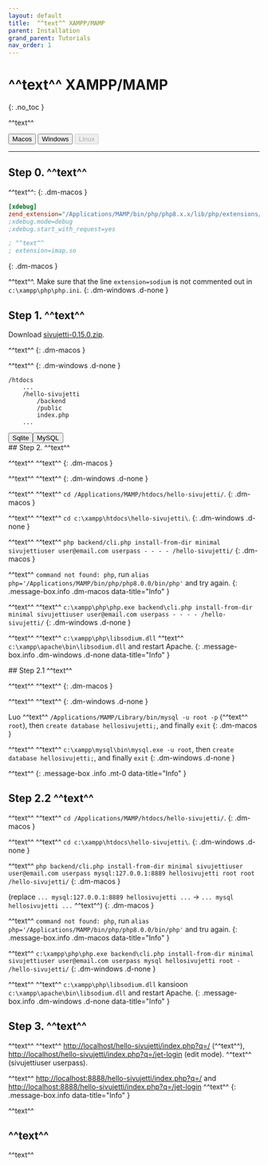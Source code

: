 ```yaml
---
layout: default
title:  ^^text^^ XAMPP/MAMP
parent: Installation
grand_parent: Tutorials
nav_order: 1
---
```


# ^^text^^ XAMPP/MAMP
{: .no_toc }

^^text^^

<div id="tutorial-os-selector" class="mb-6">
<button onclick="sivujettiDocs.showInstallationTutorialInstructionsFor(event, 'macos')" type="button" name="button" class="btn selected">Macos</button>
<button onclick="sivujettiDocs.showInstallationTutorialInstructionsFor(event, 'windows')" type="button" name="button" class="btn">Windows</button>
<button type="button" name="button" class="btn" disabled>Linux</button>
</div>

---

## Step 0. ^^text^^

^^text^^:
{: .dm-macos }
```ini
[xdebug]
zend_extension="/Applications/MAMP/bin/php/php8.x.x/lib/php/extensions/no-debug-non-zts-yyyymmdd/xdebug.so"
;xdebug.mode=debug
;xdebug.start_with_request=yes

; ^^text^^
; extension=imap.so
```
{: .dm-macos }

^^text^^. Make sure that the line `extension=sodium` is not commented out in `c:\xampp\php\php.ini`.
{: .dm-windows .d-none }

## Step 1. ^^text^^

<span class="bg-highlight">Download</span> [sivujetti-0.15.0.zip](https://github.com/sivujetti/sivujetti/releases/download/sivujetti-0.15.0/sivujetti-0.15.0.zip).

^^text^^
{: .dm-macos }

^^text^^
{: .dm-windows .d-none }
```
/htdocs
    ...
    /hello-sivujetti
        /backend
        /public
        index.php
    ...
```

<div class="tabs">
<button class="current">Sqlite</button><button>MySQL</button>
</div>
<div class="tabs-content">
<div markdown="1">
## Step 2. ^^text^^

<span class="bg-highlight">^^text^^</span> ^^text^^
{: .dm-macos }

<span class="bg-highlight">^^text^^</span> ^^text^^
{: .dm-windows .d-none }

<span class="bg-highlight">^^text^^</span> ^^text^^ `cd /Applications/MAMP/htdocs/hello-sivujetti/`.
{: .dm-macos }

<span class="bg-highlight">^^text^^</span> ^^text^^ `cd c:\xampp\htdocs\hello-sivujetti\`.
{: .dm-windows .d-none }

<span class="bg-highlight">^^text^^</span> ^^text^^ `php backend/cli.php install-from-dir minimal sivujettiuser user@email.com userpass - - - - /hello-sivujetti/`
{: .dm-macos }

^^text^^ `command not found: php`, run `alias php='/Applications/MAMP/bin/php/php8.0.0/bin/php'` and try again.
{: .message-box.info .dm-macos data-title="Info" }

<span class="bg-highlight">^^text^^</span> ^^text^^ `c:\xampp\php\php.exe backend\cli.php install-from-dir minimal sivujettiuser user@email.com userpass - - - - /hello-sivujetti/`
{: .dm-windows .d-none }

^^text^^ <span class="bg-highlight">^^text^^</span> `c:\xampp\php\libsodium.dll` ^^text^^ `c:\xampp\apache\bin\libsodium.dll` and restart Apache.
{: .message-box.info .dm-windows .d-none data-title="Info" }
</div>
<div class="d-none" markdown="1">
## Step 2.1 ^^text^^

<span class="bg-highlight">^^text^^</span> ^^text^^
{: .dm-macos }

<span class="bg-highlight">^^text^^</span> ^^text^^
{: .dm-windows .d-none }

<span class="bg-highlight">Luo</span> ^^text^^ `/Applications/MAMP/Library/bin/mysql -u root -p` (^^text^^ `root`), then `create database hellosivujetti;`, and finally `exit`
{: .dm-macos }

<span class="bg-highlight">^^text^^</span> ^^text^^ `c:\xampp\mysql\bin\mysql.exe -u root`, then `create database hellosivujetti;`, and finally `exit`
{: .dm-windows .d-none }

^^text^^
{: .message-box .info .mt-0 data-title="Info" }

## Step 2.2 ^^text^^

<span class="bg-highlight">^^text^^</span> ^^text^^ `cd /Applications/MAMP/htdocs/hello-sivujetti/`.
{: .dm-macos }

<span class="bg-highlight">^^text^^</span> ^^text^^ `cd c:\xampp\htdocs\hello-sivujetti\`.
{: .dm-windows .d-none }

<span class="bg-highlight">^^text^^</span> `php backend/cli.php install-from-dir minimal sivujettiuser user@email.com userpass mysql:127.0.0.1:8889 hellosivujetti root root /hello-sivujetti/`
{: .dm-macos }

(replace `... mysql:127.0.0.1:8889 hellosivujetti ...` -> `... mysql hellosivujetti ...` ^^text^^)
{: .dm-macos }

^^text^^ `command not found: php`, run `alias php='/Applications/MAMP/bin/php/php8.0.0/bin/php'` and tru again.
{: .message-box.info .dm-macos data-title="Info" }

<span class="bg-highlight">^^text^^</span> `c:\xampp\php\php.exe backend\cli.php install-from-dir minimal sivujettiuser user@email.com userpass mysql hellosivujetti root - /hello-sivujetti/`
{: .dm-windows .d-none }

^^text^^ <span class="bg-highlight">^^text^^</span> `c:\xampp\php\libsodium.dll` kansioon `c:\xampp\apache\bin\libsodium.dll` and restart Apache.
{: .message-box.info .dm-windows .d-none data-title="Info" }
</div>
</div>

## Step 3. ^^text^^

<span class="bg-highlight">^^text^^</span> ^^text^^ [http://localhost/hello-sivujetti/index.php?q=/](http://localhost/hello-sivujetti/index.php?q=/) (^^text^^), [http://localhost/hello-sivujetti/index.php?q=/jet-login](http://localhost/hello-sivujetti/index.php?q=/jet-login) (edit mode). ^^text^^ (sivujettiuser userpass).

^^text^^ [http://localhost:8888/hello-sivujetti/index.php?q=/](http://localhost:8888/hello-sivujetti/index.php?q=/) and [http://localhost:8888/hello-sivujetti/index.php?q=/jet-login](http://localhost:8888/hello-sivujetti/index.php?q=/jet-login) ^^text^^
{: .message-box.info data-title="Info" }

^^text^^

## ^^text^^

^^text^^

<script src="/assets/js/sivujetti-docs.js"></script>
<script>sivujettiDocs.interactifyTabs()</script>
